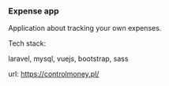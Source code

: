 ### Expense app

Application about tracking your own expenses.

Tech stack:

laravel,
mysql,
vuejs,
bootstrap,
sass


url: https://controlmoney.pl/
